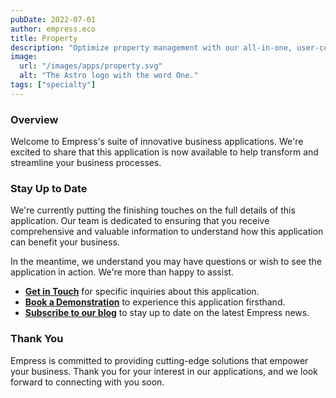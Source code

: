 ```yaml
---
pubDate: 2022-07-01
author: empress.eco
title: Property
description: "Optimize property management with our all-in-one, user-centric tool."
image:
  url: "/images/apps/property.svg"
  alt: "The Astro logo with the word One."
tags: ["specialty"]
---
```


### Overview

Welcome to Empress's suite of innovative business applications. We're excited to share that this application is now available to help transform and streamline your business processes.

### Stay Up to Date

We're currently putting the finishing touches on the full details of this application. Our team is dedicated to ensuring that you receive comprehensive and valuable information to understand how this application can benefit your business.

In the meantime, we understand you may have questions or wish to see the application in action. We're more than happy to assist.

* **[Get in Touch](/contact)** for specific inquiries about this application.
* **[Book a Demonstration](https://calendly.com/empress-eco/empress-demonstration)** to experience this application firsthand.
* **[Subscribe to our blog](https://blog.empress.eco/)** to stay up to date on the latest Empress news.

### Thank You

Empress is committed to providing cutting-edge solutions that empower your business. Thank you for your interest in our applications, and we look forward to connecting with you soon.